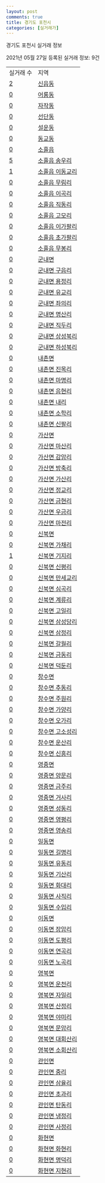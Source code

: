 ```yaml
---
layout: post
comments: true
title: 경기도 포천시
categories: [실거래가]
---
```


경기도 포천시 실거래 정보

2021년 05월 27일 등록된 실거래 정보: 9건


<table>
  <tr>
    <td>실거래 수</td>
    <td>지역</td>
  </tr>

  
  <tr>
    <td><a href="4165010100.html">2</a></td>
    <td><a href="4165010100.html">신읍동</a></td>
  </tr>
    

  <tr>
    <td><a href="4165010200.html">0</a></td>
    <td><a href="4165010200.html">어룡동</a></td>
  </tr>
    

  <tr>
    <td><a href="4165010300.html">0</a></td>
    <td><a href="4165010300.html">자작동</a></td>
  </tr>
    

  <tr>
    <td><a href="4165010400.html">0</a></td>
    <td><a href="4165010400.html">선단동</a></td>
  </tr>
    

  <tr>
    <td><a href="4165010500.html">0</a></td>
    <td><a href="4165010500.html">설운동</a></td>
  </tr>
    

  <tr>
    <td><a href="4165010600.html">0</a></td>
    <td><a href="4165010600.html">동교동</a></td>
  </tr>
    

  <tr>
    <td><a href="4165025000.html">0</a></td>
    <td><a href="4165025000.html">소흘읍</a></td>
  </tr>
    

  <tr>
    <td><a href="4165025021.html">5</a></td>
    <td><a href="4165025021.html">소흘읍 송우리</a></td>
  </tr>
    

  <tr>
    <td><a href="4165025022.html">1</a></td>
    <td><a href="4165025022.html">소흘읍 이동교리</a></td>
  </tr>
    

  <tr>
    <td><a href="4165025023.html">0</a></td>
    <td><a href="4165025023.html">소흘읍 무림리</a></td>
  </tr>
    

  <tr>
    <td><a href="4165025024.html">0</a></td>
    <td><a href="4165025024.html">소흘읍 이곡리</a></td>
  </tr>
    

  <tr>
    <td><a href="4165025025.html">0</a></td>
    <td><a href="4165025025.html">소흘읍 직동리</a></td>
  </tr>
    

  <tr>
    <td><a href="4165025026.html">0</a></td>
    <td><a href="4165025026.html">소흘읍 고모리</a></td>
  </tr>
    

  <tr>
    <td><a href="4165025027.html">0</a></td>
    <td><a href="4165025027.html">소흘읍 이가팔리</a></td>
  </tr>
    

  <tr>
    <td><a href="4165025028.html">0</a></td>
    <td><a href="4165025028.html">소흘읍 초가팔리</a></td>
  </tr>
    

  <tr>
    <td><a href="4165025029.html">0</a></td>
    <td><a href="4165025029.html">소흘읍 무봉리</a></td>
  </tr>
    

  <tr>
    <td><a href="4165031000.html">0</a></td>
    <td><a href="4165031000.html">군내면</a></td>
  </tr>
    

  <tr>
    <td><a href="4165031021.html">0</a></td>
    <td><a href="4165031021.html">군내면 구읍리</a></td>
  </tr>
    

  <tr>
    <td><a href="4165031022.html">0</a></td>
    <td><a href="4165031022.html">군내면 용정리</a></td>
  </tr>
    

  <tr>
    <td><a href="4165031023.html">0</a></td>
    <td><a href="4165031023.html">군내면 유교리</a></td>
  </tr>
    

  <tr>
    <td><a href="4165031024.html">0</a></td>
    <td><a href="4165031024.html">군내면 좌의리</a></td>
  </tr>
    

  <tr>
    <td><a href="4165031025.html">0</a></td>
    <td><a href="4165031025.html">군내면 명산리</a></td>
  </tr>
    

  <tr>
    <td><a href="4165031026.html">0</a></td>
    <td><a href="4165031026.html">군내면 직두리</a></td>
  </tr>
    

  <tr>
    <td><a href="4165031027.html">0</a></td>
    <td><a href="4165031027.html">군내면 상성북리</a></td>
  </tr>
    

  <tr>
    <td><a href="4165031028.html">0</a></td>
    <td><a href="4165031028.html">군내면 하성북리</a></td>
  </tr>
    

  <tr>
    <td><a href="4165032000.html">0</a></td>
    <td><a href="4165032000.html">내촌면</a></td>
  </tr>
    

  <tr>
    <td><a href="4165032021.html">0</a></td>
    <td><a href="4165032021.html">내촌면 진목리</a></td>
  </tr>
    

  <tr>
    <td><a href="4165032022.html">0</a></td>
    <td><a href="4165032022.html">내촌면 마명리</a></td>
  </tr>
    

  <tr>
    <td><a href="4165032023.html">0</a></td>
    <td><a href="4165032023.html">내촌면 음현리</a></td>
  </tr>
    

  <tr>
    <td><a href="4165032024.html">0</a></td>
    <td><a href="4165032024.html">내촌면 내리</a></td>
  </tr>
    

  <tr>
    <td><a href="4165032025.html">0</a></td>
    <td><a href="4165032025.html">내촌면 소학리</a></td>
  </tr>
    

  <tr>
    <td><a href="4165032026.html">0</a></td>
    <td><a href="4165032026.html">내촌면 신팔리</a></td>
  </tr>
    

  <tr>
    <td><a href="4165033000.html">0</a></td>
    <td><a href="4165033000.html">가산면</a></td>
  </tr>
    

  <tr>
    <td><a href="4165033021.html">0</a></td>
    <td><a href="4165033021.html">가산면 마산리</a></td>
  </tr>
    

  <tr>
    <td><a href="4165033022.html">0</a></td>
    <td><a href="4165033022.html">가산면 감암리</a></td>
  </tr>
    

  <tr>
    <td><a href="4165033023.html">0</a></td>
    <td><a href="4165033023.html">가산면 방축리</a></td>
  </tr>
    

  <tr>
    <td><a href="4165033024.html">0</a></td>
    <td><a href="4165033024.html">가산면 가산리</a></td>
  </tr>
    

  <tr>
    <td><a href="4165033025.html">0</a></td>
    <td><a href="4165033025.html">가산면 정교리</a></td>
  </tr>
    

  <tr>
    <td><a href="4165033026.html">0</a></td>
    <td><a href="4165033026.html">가산면 금현리</a></td>
  </tr>
    

  <tr>
    <td><a href="4165033027.html">0</a></td>
    <td><a href="4165033027.html">가산면 우금리</a></td>
  </tr>
    

  <tr>
    <td><a href="4165033028.html">0</a></td>
    <td><a href="4165033028.html">가산면 마전리</a></td>
  </tr>
    

  <tr>
    <td><a href="4165034000.html">0</a></td>
    <td><a href="4165034000.html">신북면</a></td>
  </tr>
    

  <tr>
    <td><a href="4165034021.html">0</a></td>
    <td><a href="4165034021.html">신북면 가채리</a></td>
  </tr>
    

  <tr>
    <td><a href="4165034022.html">1</a></td>
    <td><a href="4165034022.html">신북면 기지리</a></td>
  </tr>
    

  <tr>
    <td><a href="4165034023.html">0</a></td>
    <td><a href="4165034023.html">신북면 신평리</a></td>
  </tr>
    

  <tr>
    <td><a href="4165034024.html">0</a></td>
    <td><a href="4165034024.html">신북면 만세교리</a></td>
  </tr>
    

  <tr>
    <td><a href="4165034025.html">0</a></td>
    <td><a href="4165034025.html">신북면 심곡리</a></td>
  </tr>
    

  <tr>
    <td><a href="4165034026.html">0</a></td>
    <td><a href="4165034026.html">신북면 계류리</a></td>
  </tr>
    

  <tr>
    <td><a href="4165034027.html">0</a></td>
    <td><a href="4165034027.html">신북면 고일리</a></td>
  </tr>
    

  <tr>
    <td><a href="4165034028.html">0</a></td>
    <td><a href="4165034028.html">신북면 삼성당리</a></td>
  </tr>
    

  <tr>
    <td><a href="4165034029.html">0</a></td>
    <td><a href="4165034029.html">신북면 삼정리</a></td>
  </tr>
    

  <tr>
    <td><a href="4165034030.html">0</a></td>
    <td><a href="4165034030.html">신북면 갈월리</a></td>
  </tr>
    

  <tr>
    <td><a href="4165034031.html">0</a></td>
    <td><a href="4165034031.html">신북면 금동리</a></td>
  </tr>
    

  <tr>
    <td><a href="4165034032.html">0</a></td>
    <td><a href="4165034032.html">신북면 덕둔리</a></td>
  </tr>
    

  <tr>
    <td><a href="4165035000.html">0</a></td>
    <td><a href="4165035000.html">창수면</a></td>
  </tr>
    

  <tr>
    <td><a href="4165035021.html">0</a></td>
    <td><a href="4165035021.html">창수면 추동리</a></td>
  </tr>
    

  <tr>
    <td><a href="4165035022.html">0</a></td>
    <td><a href="4165035022.html">창수면 주원리</a></td>
  </tr>
    

  <tr>
    <td><a href="4165035023.html">0</a></td>
    <td><a href="4165035023.html">창수면 가양리</a></td>
  </tr>
    

  <tr>
    <td><a href="4165035024.html">0</a></td>
    <td><a href="4165035024.html">창수면 오가리</a></td>
  </tr>
    

  <tr>
    <td><a href="4165035025.html">0</a></td>
    <td><a href="4165035025.html">창수면 고소성리</a></td>
  </tr>
    

  <tr>
    <td><a href="4165035026.html">0</a></td>
    <td><a href="4165035026.html">창수면 운산리</a></td>
  </tr>
    

  <tr>
    <td><a href="4165035027.html">0</a></td>
    <td><a href="4165035027.html">창수면 신흥리</a></td>
  </tr>
    

  <tr>
    <td><a href="4165036000.html">0</a></td>
    <td><a href="4165036000.html">영중면</a></td>
  </tr>
    

  <tr>
    <td><a href="4165036021.html">0</a></td>
    <td><a href="4165036021.html">영중면 양문리</a></td>
  </tr>
    

  <tr>
    <td><a href="4165036022.html">0</a></td>
    <td><a href="4165036022.html">영중면 금주리</a></td>
  </tr>
    

  <tr>
    <td><a href="4165036023.html">0</a></td>
    <td><a href="4165036023.html">영중면 거사리</a></td>
  </tr>
    

  <tr>
    <td><a href="4165036024.html">0</a></td>
    <td><a href="4165036024.html">영중면 성동리</a></td>
  </tr>
    

  <tr>
    <td><a href="4165036025.html">0</a></td>
    <td><a href="4165036025.html">영중면 영평리</a></td>
  </tr>
    

  <tr>
    <td><a href="4165036026.html">0</a></td>
    <td><a href="4165036026.html">영중면 영송리</a></td>
  </tr>
    

  <tr>
    <td><a href="4165037000.html">0</a></td>
    <td><a href="4165037000.html">일동면</a></td>
  </tr>
    

  <tr>
    <td><a href="4165037021.html">0</a></td>
    <td><a href="4165037021.html">일동면 길명리</a></td>
  </tr>
    

  <tr>
    <td><a href="4165037022.html">0</a></td>
    <td><a href="4165037022.html">일동면 유동리</a></td>
  </tr>
    

  <tr>
    <td><a href="4165037023.html">0</a></td>
    <td><a href="4165037023.html">일동면 기산리</a></td>
  </tr>
    

  <tr>
    <td><a href="4165037024.html">0</a></td>
    <td><a href="4165037024.html">일동면 화대리</a></td>
  </tr>
    

  <tr>
    <td><a href="4165037025.html">0</a></td>
    <td><a href="4165037025.html">일동면 사직리</a></td>
  </tr>
    

  <tr>
    <td><a href="4165037026.html">0</a></td>
    <td><a href="4165037026.html">일동면 수입리</a></td>
  </tr>
    

  <tr>
    <td><a href="4165038000.html">0</a></td>
    <td><a href="4165038000.html">이동면</a></td>
  </tr>
    

  <tr>
    <td><a href="4165038021.html">0</a></td>
    <td><a href="4165038021.html">이동면 장암리</a></td>
  </tr>
    

  <tr>
    <td><a href="4165038022.html">0</a></td>
    <td><a href="4165038022.html">이동면 도평리</a></td>
  </tr>
    

  <tr>
    <td><a href="4165038023.html">0</a></td>
    <td><a href="4165038023.html">이동면 연곡리</a></td>
  </tr>
    

  <tr>
    <td><a href="4165038024.html">0</a></td>
    <td><a href="4165038024.html">이동면 노곡리</a></td>
  </tr>
    

  <tr>
    <td><a href="4165039000.html">0</a></td>
    <td><a href="4165039000.html">영북면</a></td>
  </tr>
    

  <tr>
    <td><a href="4165039021.html">0</a></td>
    <td><a href="4165039021.html">영북면 운천리</a></td>
  </tr>
    

  <tr>
    <td><a href="4165039022.html">0</a></td>
    <td><a href="4165039022.html">영북면 자일리</a></td>
  </tr>
    

  <tr>
    <td><a href="4165039023.html">0</a></td>
    <td><a href="4165039023.html">영북면 산정리</a></td>
  </tr>
    

  <tr>
    <td><a href="4165039024.html">0</a></td>
    <td><a href="4165039024.html">영북면 야미리</a></td>
  </tr>
    

  <tr>
    <td><a href="4165039025.html">0</a></td>
    <td><a href="4165039025.html">영북면 문암리</a></td>
  </tr>
    

  <tr>
    <td><a href="4165039026.html">0</a></td>
    <td><a href="4165039026.html">영북면 대회산리</a></td>
  </tr>
    

  <tr>
    <td><a href="4165039027.html">0</a></td>
    <td><a href="4165039027.html">영북면 소회산리</a></td>
  </tr>
    

  <tr>
    <td><a href="4165040000.html">0</a></td>
    <td><a href="4165040000.html">관인면</a></td>
  </tr>
    

  <tr>
    <td><a href="4165040021.html">0</a></td>
    <td><a href="4165040021.html">관인면 중리</a></td>
  </tr>
    

  <tr>
    <td><a href="4165040022.html">0</a></td>
    <td><a href="4165040022.html">관인면 삼율리</a></td>
  </tr>
    

  <tr>
    <td><a href="4165040023.html">0</a></td>
    <td><a href="4165040023.html">관인면 초과리</a></td>
  </tr>
    

  <tr>
    <td><a href="4165040024.html">0</a></td>
    <td><a href="4165040024.html">관인면 탄동리</a></td>
  </tr>
    

  <tr>
    <td><a href="4165040025.html">0</a></td>
    <td><a href="4165040025.html">관인면 냉정리</a></td>
  </tr>
    

  <tr>
    <td><a href="4165040026.html">0</a></td>
    <td><a href="4165040026.html">관인면 사정리</a></td>
  </tr>
    

  <tr>
    <td><a href="4165041000.html">0</a></td>
    <td><a href="4165041000.html">화현면</a></td>
  </tr>
    

  <tr>
    <td><a href="4165041021.html">0</a></td>
    <td><a href="4165041021.html">화현면 화현리</a></td>
  </tr>
    

  <tr>
    <td><a href="4165041022.html">0</a></td>
    <td><a href="4165041022.html">화현면 명덕리</a></td>
  </tr>
    

  <tr>
    <td><a href="4165041023.html">0</a></td>
    <td><a href="4165041023.html">화현면 지현리</a></td>
  </tr>
    


</table>
    